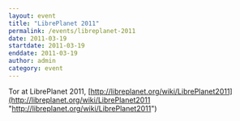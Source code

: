 ```yaml
---
layout: event
title: "LibrePlanet 2011"
permalink: /events/libreplanet-2011
date: 2011-03-19
startdate: 2011-03-19
enddate: 2011-03-19
author: admin
category: event
---
```


Tor at LibrePlanet 2011, [http://libreplanet.org/wiki/LibrePlanet2011](http://libreplanet.org/wiki/LibrePlanet2011 "http://libreplanet.org/wiki/LibrePlanet2011")

